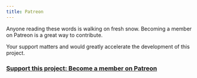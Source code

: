 ```yaml
---
title: Patreon
---
```



Anyone reading these words is walking on fresh snow. Becoming a member on Patreon is a great way to contribute.

Your support matters and would greatly accelerate the development of this project. 

### [Support this project: Become a member on Patreon](https://www.patreon.com/TiBO_Ukulele)



<BackButton />